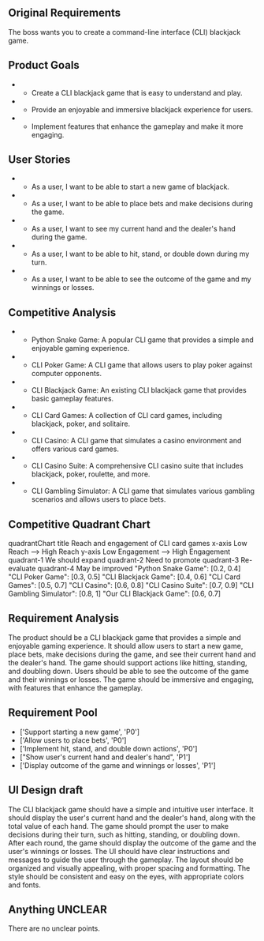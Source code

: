 ## Original Requirements

The boss wants you to create a command-line interface (CLI) blackjack game.

## Product Goals

- - Create a CLI blackjack game that is easy to understand and play.
- - Provide an enjoyable and immersive blackjack experience for users.
- - Implement features that enhance the gameplay and make it more engaging.

## User Stories

- - As a user, I want to be able to start a new game of blackjack.
- - As a user, I want to be able to place bets and make decisions during the game.
- - As a user, I want to see my current hand and the dealer's hand during the game.
- - As a user, I want to be able to hit, stand, or double down during my turn.
- - As a user, I want to be able to see the outcome of the game and my winnings or losses.

## Competitive Analysis

- - Python Snake Game: A popular CLI game that provides a simple and enjoyable gaming experience.
- - CLI Poker Game: A CLI game that allows users to play poker against computer opponents.
- - CLI Blackjack Game: An existing CLI blackjack game that provides basic gameplay features.
- - CLI Card Games: A collection of CLI card games, including blackjack, poker, and solitaire.
- - CLI Casino: A CLI game that simulates a casino environment and offers various card games.
- - CLI Casino Suite: A comprehensive CLI casino suite that includes blackjack, poker, roulette, and more.
- - CLI Gambling Simulator: A CLI game that simulates various gambling scenarios and allows users to place bets.

## Competitive Quadrant Chart

quadrantChart
    title Reach and engagement of CLI card games
    x-axis Low Reach --> High Reach
    y-axis Low Engagement --> High Engagement
    quadrant-1 We should expand
    quadrant-2 Need to promote
    quadrant-3 Re-evaluate
    quadrant-4 May be improved
    "Python Snake Game": [0.2, 0.4]
    "CLI Poker Game": [0.3, 0.5]
    "CLI Blackjack Game": [0.4, 0.6]
    "CLI Card Games": [0.5, 0.7]
    "CLI Casino": [0.6, 0.8]
    "CLI Casino Suite": [0.7, 0.9]
    "CLI Gambling Simulator": [0.8, 1]
    "Our CLI Blackjack Game": [0.6, 0.7]


## Requirement Analysis

The product should be a CLI blackjack game that provides a simple and enjoyable gaming experience. It should allow users to start a new game, place bets, make decisions during the game, and see their current hand and the dealer's hand. The game should support actions like hitting, standing, and doubling down. Users should be able to see the outcome of the game and their winnings or losses. The game should be immersive and engaging, with features that enhance the gameplay.

## Requirement Pool

- ['Support starting a new game', 'P0']
- ['Allow users to place bets', 'P0']
- ['Implement hit, stand, and double down actions', 'P0']
- ["Show user's current hand and dealer's hand", 'P1']
- ['Display outcome of the game and winnings or losses', 'P1']

## UI Design draft

The CLI blackjack game should have a simple and intuitive user interface. It should display the user's current hand and the dealer's hand, along with the total value of each hand. The game should prompt the user to make decisions during their turn, such as hitting, standing, or doubling down. After each round, the game should display the outcome of the game and the user's winnings or losses. The UI should have clear instructions and messages to guide the user through the gameplay. The layout should be organized and visually appealing, with proper spacing and formatting. The style should be consistent and easy on the eyes, with appropriate colors and fonts.

## Anything UNCLEAR

There are no unclear points.

